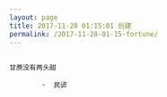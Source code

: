 ```yaml
---
layout: page
title: 2017-11-28 01:15:01 创建
permalink: /2017-11-28-01-15-fortune/
---
```

```

甘蔗没有两头甜

        -  民谚

```
